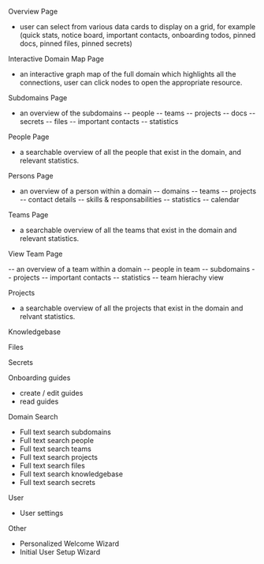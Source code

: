 Overview Page

- user can select from various data cards to display on a grid, for example (quick stats, notice board, important contacts, onboarding todos, pinned docs, pinned files, pinned secrets)


Interactive Domain Map Page

- an interactive graph map of the full domain which highlights all the connections, user can click nodes to open the appropriate resource. 

Subdomains Page

- an overview of the subdomains
-- people
-- teams
-- projects
-- docs
-- secrets
-- files
-- important contacts
-- statistics

People Page

- a searchable overview of all the people that exist in the domain, and relevant statistics.

Persons Page

- an overview of a person within a domain
-- domains
-- teams
-- projects
-- contact details
-- skills & responsabilities
-- statistics
-- calendar


Teams Page

- a searchable overview of all the teams that exist in the domain and relevant statistics.

View Team Page

-- an overview of a team within a domain
-- people in team
-- subdomains
-- projects
-- important contacts
-- statistics
-- team hierachy view


Projects

- a searchable overview of all the projects that exist in the domain and relvant statistics.

Knowledgebase

Files

Secrets

Onboarding guides
- create / edit guides
- read guides

Domain Search

- Full text search subdomains
- Full text search people
- Full text search teams
- Full text search projects
- Full text search files
- Full text search knowledgebase
- Full text search secrets


User
- User settings

Other

- Personalized Welcome Wizard
- Initial User Setup Wizard